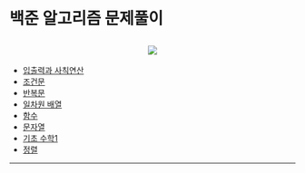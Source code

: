 # 백준 알고리즘 문제풀이

## <div align=center> <img src="https://img.shields.io/badge/JAVA-007396?style=for-the-badge&logo=OpenJDK&logoColor=FFFFFF"/></a> </div>

- <a href ="./Java_Algorithm/inputOutput/src/io/">입출력과 사칙연산</a>
- <a href="./Java_Algorithm/conditionalStatement/src/conditionalStatement/">조건문</a>
- <a href="./Java_Algorithm/loop/src/loop/">반복문</a>
- <a href="./Java_Algorithm/one_dimension_array/src/one_dimension_array/">일차원 배열</a>
- <a href="./Java_Algorithm/function/src/function/">함수</a>
- <a href="./Java_Algorithm/string/src/string/">문자열</a>
- <a href="./Java_Algorithm/basicMath/src/basicMath/">기초 수학1</a>
- <a href="./Java_Algorithm/sort/src/sort/">정렬</a>

***
